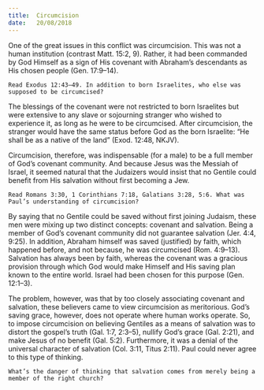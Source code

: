 ```yaml
---
title:  Circumcision
date:   20/08/2018
---
```


One of the great issues in this conflict was circumcision. This was not a human institution (contrast Matt. 15:2, 9). Rather, it had been commanded by God Himself as a sign of His covenant with Abraham’s descendants as His chosen people (Gen. 17:9–14).

`Read Exodus 12:43–49. In addition to born Israelites, who else was supposed to be circumcised?`

The blessings of the covenant were not restricted to born Israelites but were extensive to any slave or sojourning stranger who wished to experience it, as long as he were to be circumcised. After circumcision, the stranger would have the same status before God as the born Israelite: “He shall be as a native of the land” (Exod. 12:48, NKJV).

Circumcision, therefore, was indispensable (for a male) to be a full member of God’s covenant community. And because Jesus was the Messiah of Israel, it seemed natural that the Judaizers would insist that no Gentile could benefit from His salvation without first becoming a Jew.

`Read Romans 3:30, 1 Corinthians 7:18, Galatians 3:28, 5:6. What was Paul’s understanding of circumcision?`

By saying that no Gentile could be saved without first joining Judaism, these men were mixing up two distinct concepts: covenant and salvation. Being a member of God’s covenant community did not guarantee salvation (Jer. 4:4, 9:25). In addition, Abraham himself was saved (justified) by faith, which happened before, and not because, he was circumcised (Rom. 4:9–13). Salvation has always been by faith, whereas the covenant was a gracious provision through which God would make Himself and His saving plan known to the entire world. Israel had been chosen for this purpose (Gen. 12:1–3).

The problem, however, was that by too closely associating covenant and salvation, these believers came to view circumcision as meritorious. God’s saving grace, however, does not operate where human works operate. So, to impose circumcision on believing Gentiles as a means of salvation was to distort the gospel’s truth (Gal. 1:7, 2:3–5), nullify God’s grace (Gal. 2:21), and make Jesus of no benefit (Gal. 5:2). Furthermore, it was a denial of the universal character of salvation (Col. 3:11, Titus 2:11). Paul could never agree to this type of thinking.

`What’s the danger of thinking that salvation comes from merely being a member of the right church?`